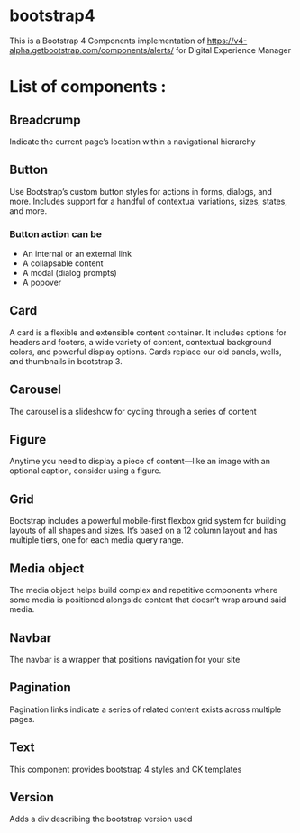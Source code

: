 # bootstrap4
This is a Bootstrap 4 Components implementation of https://v4-alpha.getbootstrap.com/components/alerts/ for Digital Experience Manager

# List of components : 
## Breadcrump
Indicate the current page’s location within a navigational hierarchy

## Button
Use Bootstrap’s custom button styles for actions in forms, dialogs, and more. Includes support for a handful of contextual variations, sizes, states, and more.
### Button action can be
 * An internal or an external link
 * A collapsable content 
 * A modal (dialog prompts)
 * A popover

## Card
A card is a flexible and extensible content container. It includes options for headers and footers, a wide variety of content, contextual background colors, and powerful display options.
Cards replace our old panels, wells, and thumbnails in bootstrap 3.

## Carousel
The carousel is a slideshow for cycling through a series of content

## Figure
Anytime you need to display a piece of content—like an image with an optional caption, consider using a figure.

## Grid
Bootstrap includes a powerful mobile-first flexbox grid system for building layouts of all shapes and sizes. It’s based on a 12 column layout and has multiple tiers, one for each media query range.

## Media object
The media object helps build complex and repetitive components where some media is positioned alongside content that doesn’t wrap around said media. 

## Navbar
The navbar is a wrapper that positions navigation for your site

## Pagination
Pagination links indicate a series of related content exists across multiple pages.

## Text
This component provides bootstrap 4 styles and CK templates

## Version
Adds a div describing the bootstrap version used
